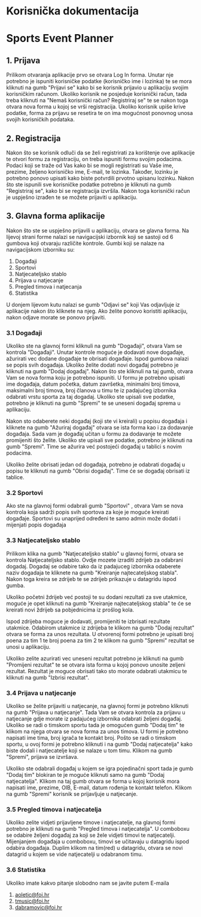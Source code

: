 # Korisnička dokumentacija
# Sports Event Planner
## 1. Prijava
Prilikom otvaranja aplikacije prvo se otvara Log In forma. Unutar nje potrebno je ispuniti korisničke podatke (korisničko ime i lozinka) te se mora kliknuti na gumb "Prijavi se" kako bi se korisnik prijavio u aplikaciju svojim korisničkim računom. Ukoliko korisnik ne posjeduje korisnički račun, tada treba kliknuti na "Nemaš korisnički račun? Registriraj se" te se nakon toga otvara nova forma u kojoj se vrši registracija. Ukoliko korisnik upiše krive podatke, forma za prijavu se resetira te on ima mogućnost ponovnog unosa svojih korisničkih podataka.

## 2. Registracija
Nakon što se korisnik odluči da se želi registrirati za korištenje ove aplikacije te otvori formu za registraciju, on treba ispuniti formu svojim podacima. Podaci koji se traže od Vas kako bi se mogli registrirati su Vaše ime, prezime, željeno korisničko ime, E-mail, te lozinka. Također, lozinku je potrebno ponovo upisati kako biste potvrdili prvotno upisanu lozinku. Nakon što ste ispunili sve korisničke podatke potrebno je kliknuti na gumb "Registriraj se", kako bi se registracija izvršila. Nakon toga korisnički račun je uspješno izrađen te se možete prijaviti u aplikaciju.

## 3. Glavna forma aplikacije

Nakon što ste se uspješno prijavili u aplikaciju, otvara se glavna forma. Na lijevoj strani forme nalazi se navigacijski izbornik koji se sastoji od 6 gumbova koji otvaraju različite kontrole. Gumbi koji se nalaze na navigacijskom izborniku su:
1. Događaji
1. Sportovi
1. Natjecateljsko stablo
1. Prijava u natjecanje
1. Pregled timova i natjecanja
1. Statistika

U donjem lijevom kutu nalazi se gumb "Odjavi se" koji Vas odjavljuje iz aplikacije nakon što kliknete na njeg. Ako želite ponovo koristiti aplikaciju, nakon odjave morate se ponovo prijaviti.

### 3.1 Događaji

Ukoliko ste na glavnoj formi kliknuli na gumb "Događaji", otvara Vam se kontrola "Događaji".
Unutar kontrole moguće je dodavati nove događaje, ažurirati vec dodane događaje te obrisati događaje. Ispod gumbova nalazi se popis svih događaja. 
Ukoliko želite dodati novi događaj potrebno je kliknuti na gumb "Dodaj događaj". Nakon što ste kliknuli na taj gumb, otvara Vam se nova forma koju je potrebno ispuniti.
U formu je potrebno upisati ime događaja, datum početka, datum završetka, minimalni broj timova, maksimalni broj timova, broj članova u timu te iz padajućeg izbornika odabrati vrstu sporta za taj dogadaj. 
Ukoliko ste upisali sve podatke, potrebno je kliknuti na gumb "Spremi" te se uneseni događaj sprema u aplikaciju. 

Nakon sto odaberete neki događaj (koji ste vi kreirali) u popisu događaja i kliknete na gumb "Ažuriraj događaj" otvara se ista forma kao i za dodavanje događaja. 
Sada vam je događaj učitan u formu za dodavanje te možete promijeniti što želite. 
Ukoliko ste upisali sve podatke, potrebno je kliknuti na gumb "Spremi". Time se ažurira već postojeći događaj u tablici s novim podacima.

Ukoliko želite obrisati jedan od događaja, potrebno je odabrati događaj u popisu te kliknuti na gumb "Obrisi događaj".
Time će se događaj obrisati iz tablice.

### 3.2 Sportovi

Ako ste na glavnoj formi odabrali gumb "Sportovi" , otvara Vam se nova kontrola koja sadrži popis svih sportova za koje je moguće kreirati događaje. Sportovi su unaprijed određeni te samo admin može dodati i mijenjati popis događaja

### 3.3 Natjecateljsko stablo

Prilikom klika na gumb "Natjecateljsko stablo" u glavnoj formi, otvara se kontrola Natjecateljsko stablo.
Ovdje mozete izraditi zdrijeb za odabrani dogadaj. Dogadaj se odabire tako da iz padajuceg izbornika odaberete naziv dogadaja te kliknete na gumb "Kreiranje najtecateljskog stabla". 
Nakon toga kreira se zdrijeb te se zdrijeb prikazuje u datagridu ispod gumba. 

Ukoliko početni ždrijeb već postoji te su dodani rezultati za sve utakmice, moguće je opet kliknuti na gumb "Kreiranje najtecateljskog stabla" te će se kreirati novi ždrijeb 
sa pobjednicima iz prošlog kola.

Ispod zdrijeba moguce je dodavati, promijeniti te izbrisati rezultate utakmice.
Odabirom utakmice iz zdrijeba te klikom na gumb "Dodaj rezultat" otvara se forma za unos rezultata.
U otvorenoj formi potrebno je upisati broj poena za tim 1 te broj poena za tim 2 te klikom na gumb "Spremi" rezultat se unosi u aplikaciju. 

Ukoliko zelite azurirati vec uneseni rezultat potrebno je 
kliknuti na gumb "Promijeni rezultat" te se otvara ista forma u kojoj ponovo unosite zeljeni rezultat. 
Rezultat je moguce obrisati tako sto morate odabrati utakmicu te kliknuti na gumb "Izbrisi rezultat".


### 3.4 Prijava u natjecanje

Ukoliko se želite prijaviti u natjecanje, na glavnoj formi je potrebno kliknuti na gumb "Prijava u natjecanje". Tada Vam se otvara kontrola za prijavu u natjecanje gdje morate iz padajućeg izbornika odabrati željeni događaj. Ukoliko se radi o timskom sportu tada je omogućen gumb "Dodaj tim" te klikom na njega otvara se nova forma za unos timova. U formi je potrebno napisati ime tima, broj igrača te kontakt broj. Pošto se radi o timskom sportu, u ovoj formi je potrebno kliknuti i na gumb "Dodaj natjecatelja" kako biste dodali i natjecatelje koji se nalaze u tom timu. Klikom na gumb "Spremi", prijava se izvršava.

Ukoliko ste odabrali događaj u kojem se igra pojedinačni sport tada je gumb "Dodaj tim" blokiran te je moguće kliknuti samo na gumb "Dodaj natjecatelja". Klikom na taj gumb otvara se forma u kojoj korisnik mora napisati ime, prezime, OIB, E-mail, datum rođenja te kontakt telefon. Klikom na gumb "Spremi" korisnik se prijavljuje u natjecanje.

### 3.5 Pregled timova i natjecatelja

Ukoliko zelite vidjeti prijavljene timove i natjecatelje, na glavnoj formi potrebno je kliknuti na gumb "Pregled timova i natjecatelja".
U comboboxu se odabire željeni događaj za koji se žele vidjeti timovi te natjecatelji. Mijenjanjem događaja u comboboxu, 
timovi se učitavaju u datagridu ispod odabira događaja. Duplim klikom na tim(red) u datagridu, otvara se novi
datagrid u kojem se vide natjecatelji u odabranom timu. 



### 3.6 Statistika

Ukoliko  imate kakvo pitanje slobodno nam se javite putem E-maila
1. aoletic@foi.hr
1. tmusic@foi.hr
1. dabramovic@foi.hr